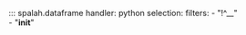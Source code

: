 ::: spalah.dataframe
    handler: python
    selection:
      filters:
        - "!^__"  
        - "__init__"  

